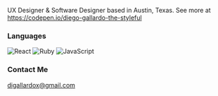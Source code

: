 UX Designer & Software Designer based in Austin, Texas. See more at https://codepen.io/diego-gallardo-the-styleful

### Languages
![React](https://img.shields.io/badge/-React-61dbfb?&logo=React&logoColor=fff)
![Ruby](https://img.shields.io/badge/-Ruby-E0115F?&logo=Ruby&logoColor=fff)
![JavaScript](https://img.shields.io/badge/-JavaScript-f0db4f?&logo=JavaScript&logoColor=fff)

### Contact Me
[digallardox@gmail.com](mailto:digallardox@gmail.com)
